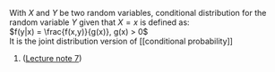 


With $X$ and $Y$ be two random variables, conditional distribution for the random variable $Y$ given that $X =x$ is defined as:  
​$f(y|x) = \frac{f(x,y)}{g(x)}, g(x) > 0$  
It is the joint distribution version of [[conditional probability]]

1. ([Lecture note 7](zotero://open-pdf/library/items/EJEFU6EU?page=13&annotation=VEB74EN3)) 

